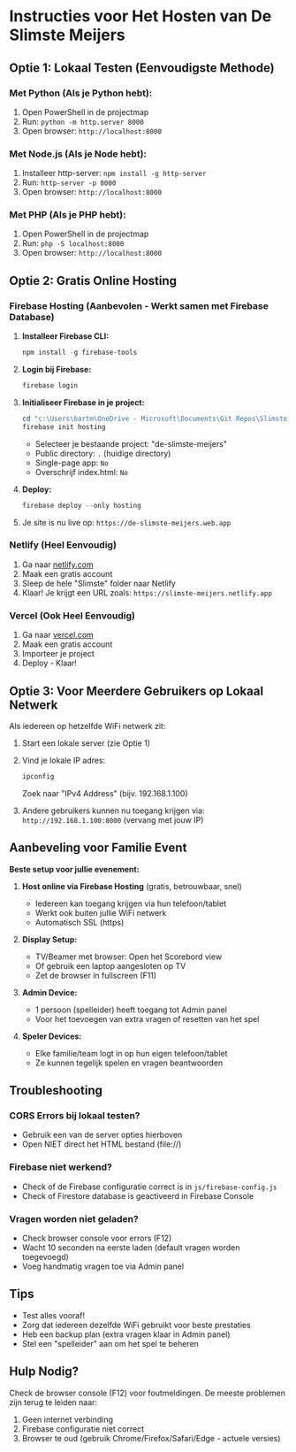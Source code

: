 # Instructies voor Het Hosten van De Slimste Meijers

## Optie 1: Lokaal Testen (Eenvoudigste Methode)

### Met Python (Als je Python hebt):
1. Open PowerShell in de projectmap
2. Run: `python -m http.server 8000`
3. Open browser: `http://localhost:8000`

### Met Node.js (Als je Node hebt):
1. Installeer http-server: `npm install -g http-server`
2. Run: `http-server -p 8000`
3. Open browser: `http://localhost:8000`

### Met PHP (Als je PHP hebt):
1. Open PowerShell in de projectmap
2. Run: `php -S localhost:8000`
3. Open browser: `http://localhost:8000`

## Optie 2: Gratis Online Hosting

### Firebase Hosting (Aanbevolen - Werkt samen met Firebase Database)

1. **Installeer Firebase CLI:**
   ```powershell
   npm install -g firebase-tools
   ```

2. **Login bij Firebase:**
   ```powershell
   firebase login
   ```

3. **Initialiseer Firebase in je project:**
   ```powershell
   cd "c:\Users\bartm\OneDrive - Microsoft\Documents\Git Repos\Slimste"
   firebase init hosting
   ```
   - Selecteer je bestaande project: "de-slimste-meijers"
   - Public directory: `.` (huidige directory)
   - Single-page app: `No`
   - Overschrijf index.html: `No`

4. **Deploy:**
   ```powershell
   firebase deploy --only hosting
   ```

5. Je site is nu live op: `https://de-slimste-meijers.web.app`

### Netlify (Heel Eenvoudig)

1. Ga naar [netlify.com](https://www.netlify.com)
2. Maak een gratis account
3. Sleep de hele "Slimste" folder naar Netlify
4. Klaar! Je krijgt een URL zoals: `https://slimste-meijers.netlify.app`

### Vercel (Ook Heel Eenvoudig)

1. Ga naar [vercel.com](https://vercel.com)
2. Maak een gratis account
3. Importeer je project
4. Deploy - Klaar!

## Optie 3: Voor Meerdere Gebruikers op Lokaal Netwerk

Als iedereen op hetzelfde WiFi netwerk zit:

1. Start een lokale server (zie Optie 1)
2. Vind je lokale IP adres:
   ```powershell
   ipconfig
   ```
   Zoek naar "IPv4 Address" (bijv. 192.168.1.100)

3. Andere gebruikers kunnen nu toegang krijgen via:
   `http://192.168.1.100:8000` (vervang met jouw IP)

## Aanbeveling voor Familie Event

**Beste setup voor jullie evenement:**

1. **Host online via Firebase Hosting** (gratis, betrouwbaar, snel)
   - Iedereen kan toegang krijgen via hun telefoon/tablet
   - Werkt ook buiten jullie WiFi netwerk
   - Automatisch SSL (https)

2. **Display Setup:**
   - TV/Beamer met browser: Open het Scorebord view
   - Of gebruik een laptop aangesloten op TV
   - Zet de browser in fullscreen (F11)

3. **Admin Device:**
   - 1 persoon (spelleider) heeft toegang tot Admin panel
   - Voor het toevoegen van extra vragen of resetten van het spel

4. **Speler Devices:**
   - Elke familie/team logt in op hun eigen telefoon/tablet
   - Ze kunnen tegelijk spelen en vragen beantwoorden

## Troubleshooting

### CORS Errors bij lokaal testen?
- Gebruik een van de server opties hierboven
- Open NIET direct het HTML bestand (file://)

### Firebase niet werkend?
- Check of de Firebase configuratie correct is in `js/firebase-config.js`
- Check of Firestore database is geactiveerd in Firebase Console

### Vragen worden niet geladen?
- Check browser console voor errors (F12)
- Wacht 10 seconden na eerste laden (default vragen worden toegevoegd)
- Voeg handmatig vragen toe via Admin panel

## Tips

- Test alles vooraf!
- Zorg dat iedereen dezelfde WiFi gebruikt voor beste prestaties
- Heb een backup plan (extra vragen klaar in Admin panel)
- Stel een "spelleider" aan om het spel te beheren

## Hulp Nodig?

Check de browser console (F12) voor foutmeldingen.
De meeste problemen zijn terug te leiden naar:
1. Geen internet verbinding
2. Firebase configuratie niet correct
3. Browser te oud (gebruik Chrome/Firefox/Safari/Edge - actuele versies)
